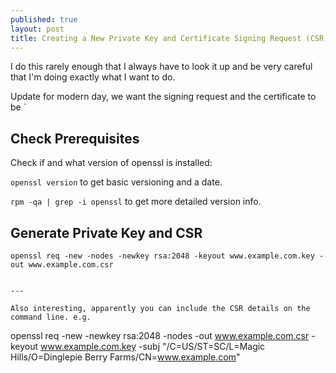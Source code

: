 ```yaml
---
published: true
layout: post
title: Creating a New Private Key and Certificate Signing Request (CSR)
---
```


I do this rarely enough that I always have to look it up and be very careful that I'm doing exactly what I want to do.

Update for modern day, we want the signing request and the certificate to be `

## Check Prerequisites

Check if and what version of openssl is installed:

`openssl version` to get basic versioning and a date.

`rpm -qa | grep -i openssl` to get more detailed version info.


## Generate Private Key and CSR

```
openssl req -new -nodes -newkey rsa:2048 -keyout www.example.com.key -out www.example.com.csr


---

Also interesting, apparently you can include the CSR details on the command line. e.g.

```
openssl req -new -newkey rsa:2048 -nodes -out www.example.com.csr -keyout www.example.com.key -subj "/C=US/ST=SC/L=Magic Hills/O=Dinglepie Berry Farms/CN=www.example.com"
```

